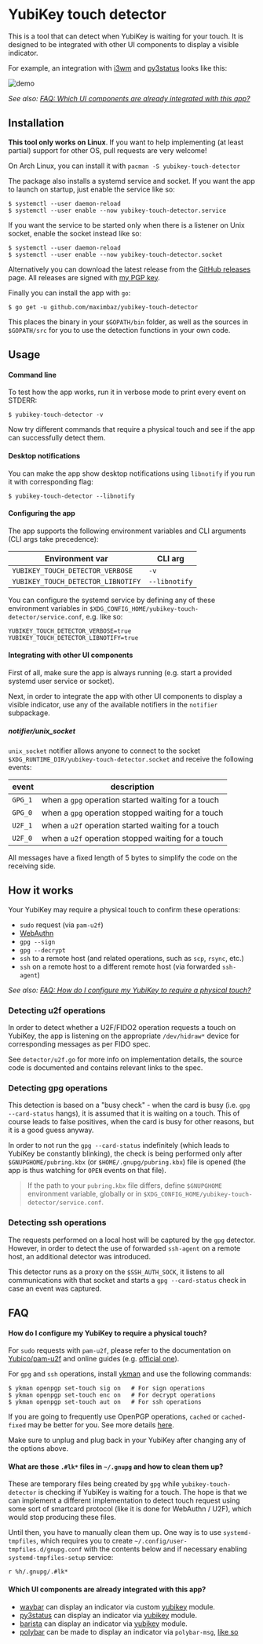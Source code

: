 # YubiKey touch detector

This is a tool that can detect when YubiKey is waiting for your touch. It is designed to be integrated with other UI components to display a visible indicator.

For example, an integration with [i3wm](https://i3wm.org/) and [py3status](https://github.com/ultrabug/py3status) looks like this:

![demo](https://user-images.githubusercontent.com/1177900/46533233-2bcf5580-c8a4-11e8-99e7-1418e89615f5.gif)

_See also: [FAQ: Which UI components are already integrated with this app?](#faq-existing-ui-integrations)_

## Installation

**This tool only works on Linux**. If you want to help implementing (at least partial) support for other OS, pull requests are very welcome!

On Arch Linux, you can install it with `pacman -S yubikey-touch-detector`

The package also installs a systemd service and socket. If you want the app to launch on startup, just enable the service like so:

```
$ systemctl --user daemon-reload
$ systemctl --user enable --now yubikey-touch-detector.service
```

If you want the service to be started only when there is a listener on Unix socket, enable the socket instead like so:

```
$ systemctl --user daemon-reload
$ systemctl --user enable --now yubikey-touch-detector.socket
```

Alternatively you can download the latest release from the [GitHub releases](https://github.com/maximbaz/yubikey-touch-detector/releases) page. All releases are signed with [my PGP key](https://keybase.io/maximbaz).

Finally you can install the app with `go`:

```
$ go get -u github.com/maximbaz/yubikey-touch-detector
```

This places the binary in your `$GOPATH/bin` folder, as well as the sources in `$GOPATH/src` for you to use the detection functions in your own code.

## Usage

#### Command line

To test how the app works, run it in verbose mode to print every event on STDERR:

```
$ yubikey-touch-detector -v
```

Now try different commands that require a physical touch and see if the app can successfully detect them.

#### Desktop notifications

You can make the app show desktop notifications using `libnotify` if you run it with corresponding flag:

```
$ yubikey-touch-detector --libnotify
```

#### Configuring the app

The app supports the following environment variables and CLI arguments (CLI args take precedence):

| Environment var                    | CLI arg       |
| ---------------------------------- | ------------- |
| `YUBIKEY_TOUCH_DETECTOR_VERBOSE`   | `-v`          |
| `YUBIKEY_TOUCH_DETECTOR_LIBNOTIFY` | `--libnotify` |

You can configure the systemd service by defining any of these environment variables in `$XDG_CONFIG_HOME/yubikey-touch-detector/service.conf`, e.g. like so:

```
YUBIKEY_TOUCH_DETECTOR_VERBOSE=true
YUBIKEY_TOUCH_DETECTOR_LIBNOTIFY=true
```

#### Integrating with other UI components

First of all, make sure the app is always running (e.g. start a provided systemd user service or socket).

Next, in order to integrate the app with other UI components to display a visible indicator, use any of the available notifiers in the `notifier` subpackage.

##### notifier/unix_socket

`unix_socket` notifier allows anyone to connect to the socket `$XDG_RUNTIME_DIR/yubikey-touch-detector.socket` and receive the following events:

| event   | description                                        |
| ------- | -------------------------------------------------- |
| `GPG_1` | when a `gpg` operation started waiting for a touch |
| `GPG_0` | when a `gpg` operation stopped waiting for a touch |
| `U2F_1` | when a `u2f` operation started waiting for a touch |
| `U2F_0` | when a `u2f` operation stopped waiting for a touch |

All messages have a fixed length of 5 bytes to simplify the code on the receiving side.

## How it works

Your YubiKey may require a physical touch to confirm these operations:

- `sudo` request (via `pam-u2f`)
- [WebAuthn](https://webauthn.io/)
- `gpg --sign`
- `gpg --decrypt`
- `ssh` to a remote host (and related operations, such as `scp`, `rsync`, etc.)
- `ssh` on a remote host to a different remote host (via forwarded `ssh-agent`)

_See also: [FAQ: How do I configure my YubiKey to require a physical touch?](#faq-configure-yubikey-require-touch)_

### Detecting u2f operations

In order to detect whether a U2F/FIDO2 operation requests a touch on YubiKey, the app is listening on the appropriate `/dev/hidraw*` device for corresponding messages as per FIDO spec.

See `detector/u2f.go` for more info on implementation details, the source code is documented and contains relevant links to the spec.

### Detecting gpg operations

This detection is based on a "busy check" - when the card is busy (i.e. `gpg --card-status` hangs), it is assumed that it is waiting on a touch. This of course leads to false positives, when the card is busy for other reasons, but it is a good guess anyway.

In order to not run the `gpg --card-status` indefinitely (which leads to YubiKey be constantly blinking), the check is being performed only after `$GNUPGHOME/pubring.kbx` (or `$HOME/.gnupg/pubring.kbx`) file is opened (the app is thus watching for `OPEN` events on that file).

> If the path to your `pubring.kbx` file differs, define `$GNUPGHOME` environment variable, globally or in `$XDG_CONFIG_HOME/yubikey-touch-detector/service.conf`.

### Detecting ssh operations

The requests performed on a local host will be captured by the `gpg` detector. However, in order to detect the use of forwarded `ssh-agent` on a remote host, an additional detector was introduced.

This detector runs as a proxy on the `$SSH_AUTH_SOCK`, it listens to all communications with that socket and starts a `gpg --card-status` check in case an event was captured.

## FAQ

<a name="faq-configure-yubikey-require-touch"></a>

#### How do I configure my YubiKey to require a physical touch?

For `sudo` requests with `pam-u2f`, please refer to the documentation on [Yubico/pam-u2f](https://github.com/Yubico/pam-u2f) and online guides (e.g. [official one](https://support.yubico.com/support/solutions/articles/15000011356-ubuntu-linux-login-guide-u2f)).

For `gpg` and `ssh` operations, install [ykman](https://github.com/Yubico/yubikey-manager) and use the following commands:

```
$ ykman openpgp set-touch sig on   # For sign operations
$ ykman openpgp set-touch enc on   # For decrypt operations
$ ykman openpgp set-touch aut on   # For ssh operations
```

If you are going to frequently use OpenPGP operations, `cached` or `cached-fixed` may be better for you. See more details [here](https://github.com/drduh/YubiKey-Guide#require-touch).

Make sure to unplug and plug back in your YubiKey after changing any of the options above.

<a name="faq-temp-gpg-files"></a>

#### What are those `.#lk*` files in `~/.gnupg` and how to clean them up?

These are temporary files being created by `gpg` while `yubikey-touch-detector` is checking if YubiKey is waiting for a touch. The hope is that we can implement a different implementation to detect touch request using some sort of smartcard protocol (like it is done for WebAuthn / U2F), which would stop producing these files.

Until then, you have to manually clean them up. One way is to use `systemd-tmpfiles`, which requires you to create `~/.config/user-tmpfiles.d/gnupg.conf` with the contents below and if necessary enabling `systemd-tmpfiles-setup` service:

```
r %h/.gnupg/.#lk*
```

<a name="faq-existing-ui-integrations"></a>

#### Which UI components are already integrated with this app?

- [waybar](https://github.com/Alexays/Waybar) can display an indicator via custom [yubikey](https://github.com/maximbaz/dotfiles/blob/master/.local/bin/waybar-yubikey) module.
- [py3status](https://github.com/ultrabug/py3status) can display an indicator via [yubikey](https://github.com/ultrabug/py3status/blob/master/py3status/modules/yubikey.py) module.
- [barista](https://github.com/soumya92/barista) can display an indicator via [yubikey](https://github.com/soumya92/barista/blob/master/samples/yubikey/yubikey.go) module.
- [polybar](https://github.com/polybar/polybar) can be made to display an indicator via `polybar-msg`, [like so](https://github.com/maximbaz/yubikey-touch-detector/issues/20#issuecomment-736136283)
